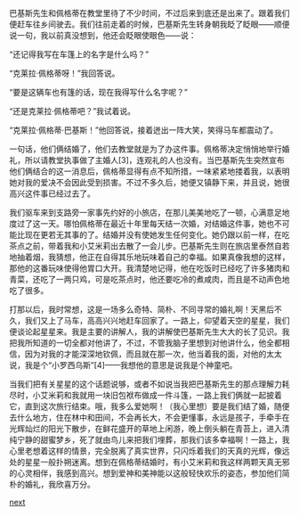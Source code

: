 
巴基斯先生和佩格蒂在教堂里待了不少时间，不过后来到底还是出来了。跟着我们便赶车往乡间驶去。我们往前走着的时候，巴基斯先生转身朝我眨了眨眼——顺便说一句，我以前真没想到，他还会眨眼使眼色——说：

“还记得我写在车篷上的名字是什么吗？”

“克莱拉·佩格蒂呀！”我回答说。

“要是这辆车也有篷的话，现在我得写什么名字呢？”

“还是克莱拉·佩格蒂吧？”我试着说。

“克莱拉·佩格蒂·巴基斯！”他回答说，接着迸出一阵大笑，笑得马车都震动了。

一句话，他们俩结婚了，他们去教堂就是为了办这件事。佩格蒂决定悄悄地举行婚礼，所以请教堂执事做了主婚人[3]，连观礼的人也没有。当巴基斯先生突然宣布他们俩结合的这一消息后，佩格蒂显得有点不知所措，一味紧紧地搂着我，以表明她对我的爱决不会因此受到损害。不过不多久后，她便又镇静下来，并且说，她很高兴这件事已经过去了。

我们驱车来到支路旁一家事先约好的小旅店，在那儿美美地吃了一顿，心满意足地度过了这一天。哪怕佩格蒂在最近十年里每天结一次婚，对结婚这件事，她也不可能比现在更若无其事的了。结婚并没有使她发生任何变化。她仍跟以前一样，在吃茶点之前，带着我和小艾米莉出去散了一会儿步。巴基斯先生则在旅店里泰然自若地抽着烟，我猜想，他正在自得其乐地玩味着自己的幸福。如果真像我想的这样，那他的这番玩味使得他胃口大开。我清楚地记得，他在吃饭时已经吃了许多猪肉和青菜，还吃了一两只鸡，可是吃茶点时，他还要吃冷的煮咸肉，而且是不动声色地吃了很多。

打那以后，我时常想，这是一场多么奇特、简朴、不同寻常的婚礼啊！天黑后不久，我们又上了马车，高高兴兴地赶车回家了。一路上，仰望着天空的星星，我们便谈论起星星来。我是主要的讲解人，我的讲解使巴基斯先生大大的长了见识。我把我所知道的一切全都对他讲了，不过，不管我脑子里想到对他讲什么，他全都相信，因为对我的才能深深地钦佩，而且就在那一次，他当着我的面，对他的太太说，我是个“小罗西乌斯”[4]——我想他的意思是说我是个神童吧。

当我们把有关星星的这个话题说够，或者不如说当我把巴基斯先生的那点理解力耗尽时，小艾米莉和我就用一块旧包袱布做成一件斗篷，一路上我们俩就一起披着它，直到这次旅行结束。哦，我多么爱她啊！（我心里想）要是我们结了婚，随便去什么地方，住在林中和田间，不会再长大，不会更懂事，永远是孩子，手牵手在光辉灿烂的阳光下散步，在鲜花盛开的草地上闲游，晚上倒头躺在青苔上，进入清纯宁静的甜蜜梦乡，死了就由鸟儿来把我们埋葬，那我们该多幸福啊！一路上，我心里老想着这样的情景，完全脱离了真实世界，只闪烁着我们的天真的光辉，像远处的星星一般扑朔迷离。想到在佩格蒂结婚时，有小艾米莉和我这样两颗天真无邪的心灵相伴，我感到高兴。想到爱神和美神能以这般轻快欢乐的姿态，参加他们简朴的婚礼，我欣喜万分。

[next](page146.md)